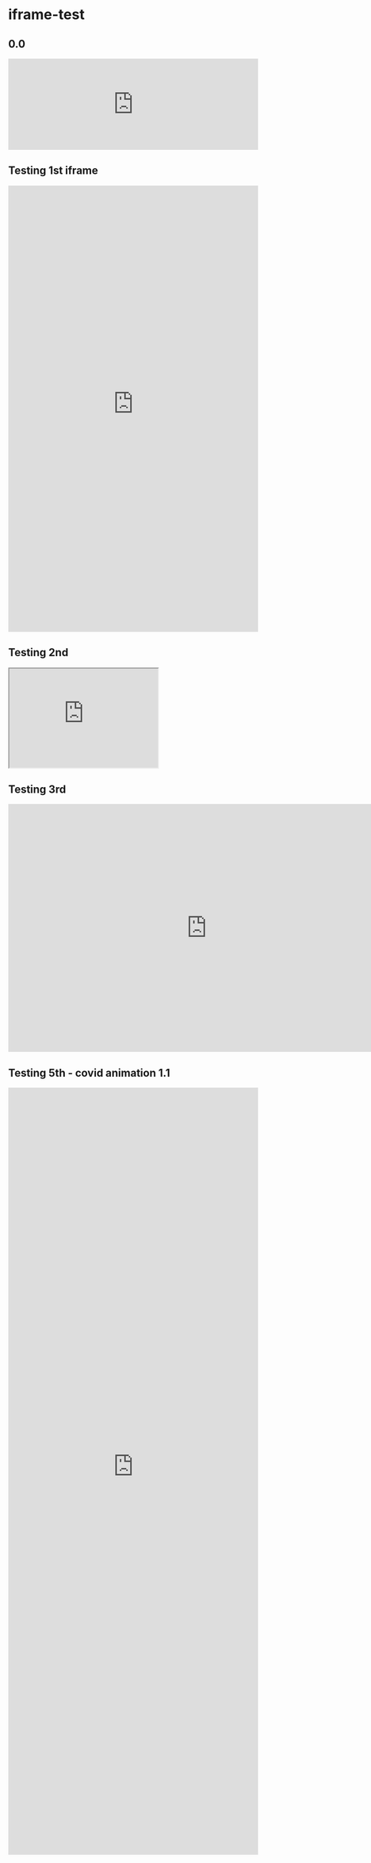 # iframe-test
## 0.0
<iframe width="100%" height="184.03125" frameborder="0"
  src="https://observablehq.com/embed/@observablehq/advanced-embeds?cells=graphic"></iframe>

## Testing 1st iframe
<iframe src="https://alejandrokennedy.github.io/dams-superfunds-draft/" name="alextest" scrolling="Yes" height="900" width="100%" style="border: none;"></iframe>

## Testing 2nd
<iframe id="inlineFrameExample"
    title="Inline Frame Example"
    width="300"
    height="200"
    src="https://www.openstreetmap.org/export/embed.html?bbox=-0.004017949104309083%2C51.47612752641776%2C0.00030577182769775396%2C51.478569861898606&layer=mapnik">
</iframe>

## Testing 3rd
<iframe src="https://alejandrokennedy.github.io/dams-superfunds-draft/"
    width="800"
    height="500"
    frameborder="0">
  </iframe>

<!-- ## Testing 4th - covid animation 1.0
<iframe src="https://alejandrokennedy.github.io/covid-animation/"
    width="800"
    height="1547"
    frameborder="0">
  </iframe> -->

## Testing 5th - covid animation 1.1
<iframe src="https://alejandrokennedy.github.io/covid-animation/" class="sm-test"
style="width: 100%; height: 1547px; border: 0px solid #ccc;"></iframe>
